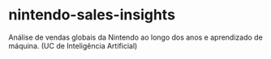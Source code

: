 # nintendo-sales-insights
Análise de vendas globais da Nintendo ao longo dos anos e aprendizado de máquina. (UC de Inteligência Artificial)
